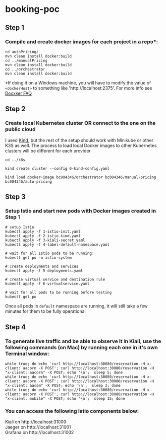 # booking-poc

## Step 1

### Compile and create docker images for each project in a repo*:

```
cd autoPricing/
mvn clean install docker:build
cd ../manualPricing
mvn clean install docker:build
cd ../orchestrator
mvn clean install docker:build
```

*If doing it on a Windows machine, you will have to modify the value of ```<dockerHost>``` to something like 'http://localhost:2375'. For more info see [Docxker FAQ](https://docs.docker.com/desktop/faqs/)

## Step 2

### Create local Kubernetes cluster **OR** connect to the one on the public cloud

I used [Kind](https://kind.sigs.k8s.io/), but the rest of the setup should work with Minikube or other K3S as well. The process to load local Docker images to other Kubernetes clusters will be different for each provider

```
cd ../k8s

kind create cluster --config 0-kind-config.yaml

kind load docker-image bc004346/orchestrator bc004346/manual-pricing bc004346/auto-pricing
```

## Step 3

### Setup Istio and start new pods with Docker images created in Step 1

```
# setup Istio
kubectl apply -f 1-istio-init.yaml
kubectl apply -f 2-istio-kind.yaml
kubectl apply -f 3-kiali-secret.yaml
kubectl apply -f 4-label-default-namespace.yaml

# wait for all Istio pods to be running:
kubectl get po -n istio-system

# create deployments and services
kubectl apply -f 5-deployments.yaml

# create virtual service and destination rule
kubectl apply -f 6-virtualservice.yaml

# wait for all pods to be running before testing
kubectl get po
```

Once all pods in ```default``` namespace are running, it will still take a few minutes for them to be fully operational

## Step 4

### To generate live traffic and be able to observe it in Kiali, use the following commands (on Mac) by running each one in it's own Terminal window:

```
while true; do echo 'curl http://localhost:30080/reservation -H x-client: aacorn -X POST'; curl http://localhost:30080/reservation -H "x-client: aacorn" -X POST; echo '\n';  sleep 5; done
while true; do echo 'curl http://localhost:30080/reservation -H x-client: aacorn -X POST'; curl http://localhost:30080/reservation -H "x-client: aacom" -X POST; echo '\n';  sleep 3; done
while true; do echo 'curl http://localhost:30080/reservation -H x-client: aacorn -X POST'; curl http://localhost:30080/reservation -H "x-client: mobile" -X POST; echo '\n';  sleep 15; done
```

### You can access the following Istio components below:
Kiali on http://localhost:31000   
Jaeger on http://localhost:31001    
Grafana on http://localhost:31002    

